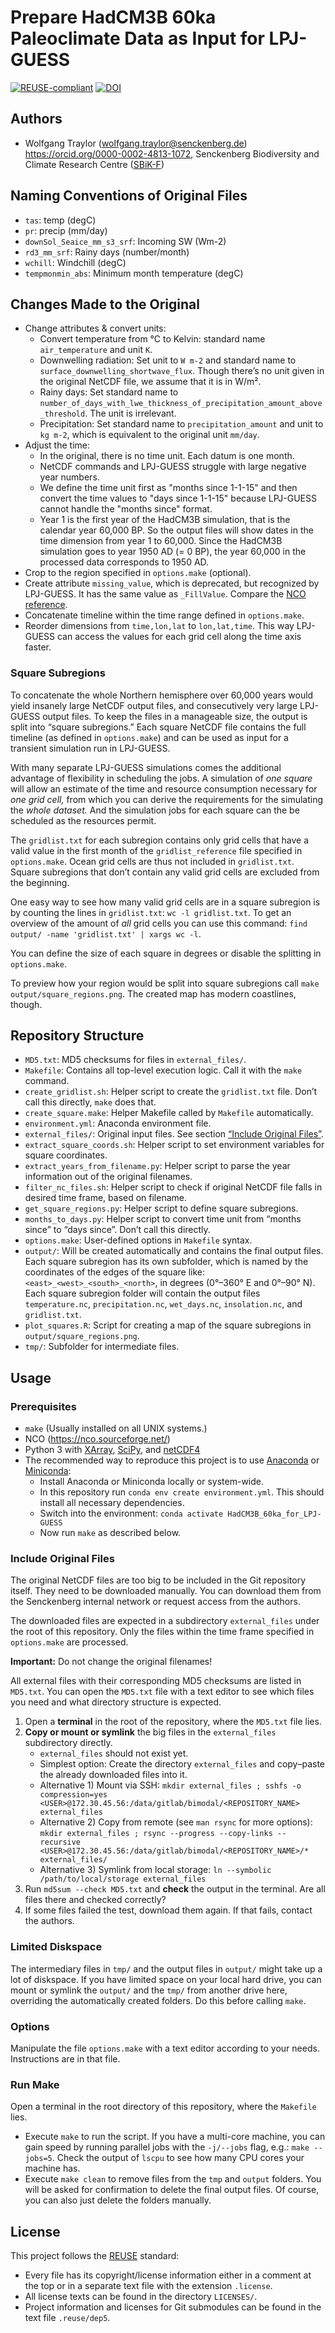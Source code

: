 <!--
SPDX-FileCopyrightText: 2021 Wolfgang Traylor <wolfgang.traylor@senckenberg.de>

SPDX-License-Identifier: CC-BY-4.0
-->

# Prepare HadCM3B 60ka Paleoclimate Data as Input for LPJ-GUESS

[![REUSE-compliant](docs/images/reuse-compliant.svg)][REUSE]
[![DOI](https://zenodo.org/badge/228434046.svg)](https://zenodo.org/badge/latestdoi/228434046)

## Authors

- Wolfgang Traylor (wolfgang.traylor@senckenberg.de) <https://orcid.org/0000-0002-4813-1072>, Senckenberg Biodiversity and Climate Research Centre ([SBiK-F][])

[SBiK-F]: <https://www.senckenberg.de/en/institutes/sbik-f/>

## Naming Conventions of Original Files

- `tas`: temp (degC)
- `pr`: precip (mm/day)
- `downSol_Seaice_mm_s3_srf`: Incoming SW (Wm-2)
- `rd3_mm_srf`: Rainy days (number/month)
- `wchill`: Windchill (degC)
- `tempmonmin_abs`: Minimum month temperature (degC)

## Changes Made to the Original

- Change attributes & convert units:
    - Convert temperature from °C to Kelvin: standard name `air_temperature` and unit `K`.
    - Downwelling radiation: Set unit to `W m-2` and standard name to `surface_downwelling_shortwave_flux`. Though there’s no unit given in the original NetCDF file, we assume that it is in W/m².
    - Rainy days: Set standard name to `number_of_days_with_lwe_thickness_of_precipitation_amount_above_threshold`. The unit is irrelevant.
    - Precipitation: Set standard name to `precipitation_amount` and unit to `kg m-2`, which is equivalent to the original unit `mm/day`.
- Adjust the time:
    - In the original, there is no time unit. Each datum is one month.
    - NetCDF commands and LPJ-GUESS struggle with large negative year numbers.
    - We define the time unit first as "months since 1-1-15" and then convert the time values to "days since 1-1-15" because LPJ-GUESS cannot handle the "months since" format.
    - Year 1 is the first year of the HadCM3B simulation, that is the calendar year 60,000 BP. So the output files will show dates in the time dimension from year 1 to 60,000. Since the HadCM3B simulation goes to year 1950 AD (= 0 BP), the year 60,000 in the processed data corresponds to 1950 AD.
- Crop to the region specified in `options.make` (optional).
- Create attribute `missing_value`, which is deprecated, but recognized by LPJ-GUESS. It has the same value as `_FillValue`. Compare the [NCO reference](http://nco.sourceforge.net/nco.html#Missing-Values).
- Concatenate timeline within the time range defined in `options.make`.
- Reorder dimensions from `time,lon,lat` to `lon,lat,time`. This way LPJ-GUESS can access the values for each grid cell along the time axis faster.

### Square Subregions
To concatenate the whole Northern hemisphere over 60,000 years would yield insanely large NetCDF output files, and consecutively very large LPJ-GUESS output files. To keep the files in a manageable size, the output is split into “square subregions.” Each square NetCDF file contains the full timeline (as defined in `options.make`) and can be used as input for a transient simulation run in LPJ-GUESS.

With many separate LPJ-GUESS simulations comes the additional advantage of flexibility in scheduling the jobs. A simulation of *one square* will allow an estimate of the time and resource consumption necessary for *one grid cell,* from which you can derive the requirements for the simulating the *whole dataset.* And the simulation jobs for each square can the be scheduled as the resources permit.

The `gridlist.txt` for each subregion contains only grid cells that have a valid value in the first month of the `gridlist_reference` file specified in `options.make`. Ocean grid cells are thus not included in `gridlist.txt`. Square subregions that don’t contain any valid grid cells are excluded from the beginning.

One easy way to see how many valid grid cells are in a square subregion is by counting the lines in `gridlist.txt`: `wc -l gridlist.txt`. To get an overview of the amount of *all* grid cells you can use this command: `find output/ -name 'gridlist.txt' | xargs wc -l`.

You can define the size of each square in degrees or disable the splitting in `options.make`.

To preview how your region would be split into square subregions call `make output/square_regions.png`. The created map has modern coastlines, though.

## Repository Structure

- `MD5.txt`: MD5 checksums for files in `external_files/`.
- `Makefile`: Contains all top-level execution logic. Call it with the `make` command.
- `create_gridlist.sh`: Helper script to create the `gridlist.txt` file. Don’t call this directly, `make` does that.
- `create_square.make`: Helper Makefile called by `Makefile` automatically.
- `environment.yml`: Anaconda environment file.
- `external_files/`: Original input files. See section [“Include Original Files”](#include-original-files).
- `extract_square_coords.sh`: Helper script to set environment variables for square coordinates.
- `extract_years_from_filename.py`: Helper script to parse the year information out of the original filenames.
- `filter_nc_files.sh`: Helper script to check if original NetCDF file falls in desired time frame, based on filename.
- `get_square_regions.py`: Helper script to define square subregions.
- `months_to_days.py`: Helper script to convert time unit from “months since” to “days since”. Don’t call this directly.
- `options.make`: User-defined options in `Makefile` syntax.
- `output/`: Will be created automatically and contains the final output files. Each square subregion has its own subfolder, which is named by the coordinates of the edges of the square like: `<east>_<west>_<south>_<north>`, in degrees (0°–360° E and 0°–90° N). Each square subregion folder will contain the output files `temperature.nc`, `precipitation.nc`, `wet_days.nc`, `insolation.nc`, and `gridlist.txt`.
- `plot_squares.R`: Script for creating a map of the square subregions in `output/square_regions.png`.
- `tmp/`: Subfolder for intermediate files.

## Usage

### Prerequisites
- `make` (Usually installed on all UNIX systems.)
- NCO (<https://nco.sourceforge.net/>)
- Python 3 with [XArray](https://pypi.org/project/xarray/), [SciPy](https://pypi.org/project/scipy/), and [netCDF4](https://pypi.org/project/netCDF4/)
- The recommended way to reproduce this project is to use [Anaconda](https://anaconda.org) or [Miniconda](https://docs.conda.io/en/latest/miniconda.html):
    - Install Anaconda or Miniconda locally or system-wide.
    - In this repository run `conda env create environment.yml`. This should install all necessary dependencies.
    - Switch into the environment: `conda activate HadCM3B_60ka_for_LPJ-GUESS`
    - Now run `make` as described below.

### Include Original Files
The original NetCDF files are too big to be included in the Git repository itself.
They need to be downloaded manually.
You can download them from the Senckenberg internal network or request access from the authors.

The downloaded files are expected in a subdirectory `external_files` under the root of this repository.
Only the files within the time frame specified in `options.make` are processed.

**Important:** Do not change the original filenames!

All external files with their corresponding MD5 checksums are listed in `MD5.txt`.
You can open the `MD5.txt` file with a text editor to see which files you need and what directory structure is expected.

1. Open a **terminal** in the root of the repository, where the `MD5.txt` file lies.
1. **Copy or mount or symlink** the big files in the `external_files` subdirectory directly.
   - `external_files` should not exist yet.
   - Simplest option: Create the directory `external_files` and copy–paste the already downloaded files into it.
   - Alternative 1) Mount via SSH: `mkdir external_files ; sshfs -o compression=yes <USER>@172.30.45.56:/data/gitlab/bimodal/<REPOSITORY_NAME> external_files`
   - Alternative 2) Copy from remote (see `man rsync` for more options): `mkdir external_files ; rsync --progress --copy-links --recursive <USER>@172.30.45.56:/data/gitlab/bimodal/<REPOSITORY_NAME>/* external_files/`
   - Alternative 3) Symlink from local storage: `ln --symbolic /path/to/local/storage external_files`
1. Run `md5sum --check MD5.txt` and **check** the output in the terminal. Are all files there and checked correctly?
1. If some files failed the test, download them again. If that fails, contact the authors.

### Limited Diskspace
The intermediary files in `tmp/` and the output files in `output/` might take up a lot of diskspace. If you have limited space on your local hard drive, you can mount or symlink the `output/` and the `tmp/` from another drive here, overriding the automatically created folders. Do this before calling `make`.

### Options
Manipulate the file `options.make` with a text editor according to your needs.
Instructions are in that file.

### Run Make
Open a terminal in the root directory of this repository, where the `Makefile` lies.

- Execute `make` to run the script. If you have a multi-core machine, you can gain speed by running parallel jobs with the `-j/--jobs` flag, e.g.: `make --jobs=5`. Check the output of `lscpu` to see how many CPU cores your machine has.
- Execute `make clean` to remove files from the `tmp` and `output` folders. You will be asked for confirmation to delete the final output files. Of course, you can also just delete the folders manually.

## License

This project follows the [REUSE][] standard:

- Every file has its copyright/license information either in a comment at the top or in a separate text file with the extension `.license`.
- All license texts can be found in the directory `LICENSES/`.
- Project information and licenses for Git submodules can be found in the text file `.reuse/dep5`.

[REUSE]: https://reuse.software
